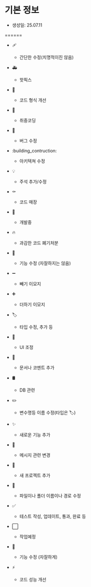 # 기본 정보

- 생성일: 25.07.11

======

- :adhesive_bandage:
  - 간단한 수정(치명적이진 않음)

- :ambulance:
  - 핫픽스

- :art:
  - 코드 형식 개선

- :beers:
  - 취중코딩

- :bug:
  - 버그 수정

- :building_contruction:
  - 아키텍쳐 수정

- :bulb:
  - 주석 추가/수정

- :coffin:
  - 코드 매장

- :construction:
  - 개발중

- :fire:
  - 과감한 코드 폐기처분

- :hammer:
  - 기능 수정 (자잘하지는 않음)

- :heavy_minus_sign:
  - 빼기 이모지

- :heavy_plus_sign:
  - 더하기 이모지

- :label:
  - 타입 수정, 추가 등

- :lipstick:
  - UI 조정

- :memo:
  - 문서나 코멘트 추가

- :oil_drum:
  - DB 관련

- :pencil2:
  - 변수명등 이름 수정(타입은 :label:)

- :sparkles:
  - 새로운 기능 추가

- :speech_balloon:
  - 메시지 관련 변경

- :tada:
  - 새 프로젝트 추가

- :truck:
  - 파일이나 폴더 이름이나 경로 수정

- :white_check_mark:
  - 테스트 작성, 업데이트, 통과, 완료 등

- :white_large_square:
  - 작업예정

- :wrench:
  - 기능 수정 (자잘하게)

- :zap:
  - 코드 성능 개선
